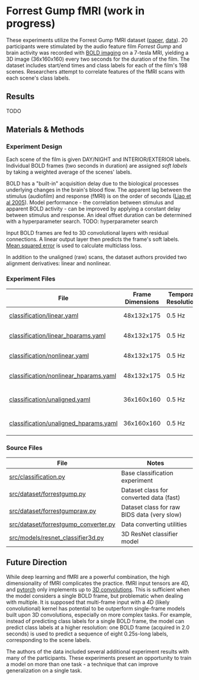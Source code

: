 # Forrest Gump fMRI (work in progress)
These experiments utilize the Forrest Gump fMRI dataset ([paper](https://www.nature.com/articles/sdata20143), [data](https://openneuro.org/datasets/ds000113/versions/1.3.0)). 20 participants were stimulated by the audio feature film *Forrest Gump* and brain activity was recorded with [BOLD imaging](https://en.wikipedia.org/wiki/Blood-oxygen-level-dependent_imaging) on a 7-tesla MRI, yielding a 3D image (36x160x160) every two seconds for the duration of the film. The dataset includes start/end times and class labels for each of the film's 198 scenes. Researchers attempt to correlate features of the fMRI scans with each scene's class labels.

## Results
TODO

## Materials & Methods
### Experiment Design
Each scene of the film is given DAY/NIGHT and INTERIOR/EXTERIOR labels. Individual BOLD frames (two seconds in duration) are assigned *soft labels* by taking a weighted average of the scenes' labels. 

BOLD has a "built-in" acquisition delay due to the biological processes underlying changes in the brain's blood flow. The apparent lag between the stimulus (audiofilm) and response (fMRI) is on the order of seconds ([Liao et al 2005](https://www.math.mcgill.ca/keith/delay/delay.pdf)). Model performance - the correlation between stimulus and apparent BOLD activity - can be improved by applying a constant delay between stimulus and response. An ideal offset duration can be determined with a hyperparameter search. TODO: hyperparameter search

Input BOLD frames are fed to 3D convolutional layers with residual connections. A linear output layer then predicts the frame's soft labels. [Mean squared error](https://en.wikipedia.org/wiki/Mean_squared_error) is used to calculate multiclass loss.

In addition to the unaligned (raw) scans, the dataset authors provided two alignment derivatives: linear and nonlinear. 

### Experiment Files
| File                                                                              | Frame Dimensions | Temporal Resolution | Notes
| --------------------------------------------------------------------------------- | ---------------- | ------------------- | -----
| [classification/linear.yaml](classification/linear.yaml)                          | 48x132x175       | 0.5 Hz              | Linear alignment
| [classification/linear_hparams.yaml](classification/linear_hparams.yaml)          | 48x132x175       | 0.5 Hz              | Hyperparameter search for `linear.yaml`
| [classification/nonlinear.yaml](classification/nonlinear.yaml)                    | 48x132x175       | 0.5 Hz              | Nonlinear alignment
| [classification/nonlinear_hparams.yaml](classification/nonlinear_hparams.yaml)    | 48x132x175       | 0.5 Hz              | Hyperparameter search for `nonlinear.yaml`
| [classification/unaligned.yaml](classification/unaligned.yaml)                    | 36x160x160       | 0.5 Hz              | No alignment (raw), base experiment
| [classification/unaligned_hparams.yaml](classification/unaligned_hparams.yaml)    | 36x160x160       | 0.5 Hz              | Hyperparameter search for `unaligned.yaml`

### Source Files
| File                                                                          | Notes
| ----------------------------------------------------------------------------- | ----- 
| [src/classification.py](/src/classification.py)                               | Base classification experiment
| [src/dataset/forrestgump.py](/src/dataset/forrestgump.py)                     | Dataset class for converted data (fast)
| [src/dataset/forrestgumpraw.py](/src/dataset/forrestgumpraw.py)               | Dataset class for raw BIDS data (very slow)
| [src/dataset/forrestgump_converter.py](/src/dataset/forrestgump_converter.py) | Data converting utilities
| [src/models/resnet_classifier3d.py](/src/models/resnet_classifier3d.py)       | 3D ResNet classifier model

## Future Direction
While deep learning and fMRI are a powerful combination, the high dimensionality of fMRI complicates the practice. fMRI input tensors are 4D, and [pytorch](https://pytorch.org/) only implements up to [3D convolutions](https://pytorch.org/docs/stable/generated/torch.nn.Conv3d.html). This is sufficient when the model considers a single BOLD frame, but problematic when dealing with multiple. It is supposed that multi-frame input with a 4D (likely convolutional) kernel has potential to be outperform single-frame models built upon 3D convolutions, especially on more complex tasks. For example, instead of predicting class labels for a single BOLD frame, the model can predict class labels at a higher resolution: one BOLD frame (acquired in 2.0 seconds) is used to predict a sequence of eight 0.25s-long labels, corresponding to the scene labels.

The authors of the data included several additional experiment results with many of the participants. These experiments present an opportunity to train a model on more than one task - a technique that can improve generalization on a single task. 
